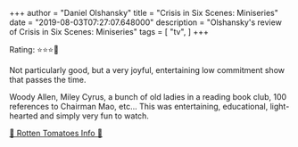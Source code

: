 +++
author = "Daniel Olshansky"
title = "Crisis in Six Scenes: Miniseries"
date = "2019-08-03T07:27:07.648000"
description = "Olshansky's review of Crisis in Six Scenes: Miniseries"
tags = [
    "tv",
]
+++

Rating: ⭐⭐⭐🌟

Not particularly good, but a very joyful, entertaining low commitment show that passes the time.

Woody Allen, Miley Cyrus, a bunch of old ladies in a reading book club, 100 references to Chairman Mao, etc... This was entertaining, educational, light-hearted and simply very fun to watch.


[🍅 Rotten Tomatoes Info 🍅](https://www.rottentomatoes.com//tv/crisis_in_six_scenes-amazon/s01)